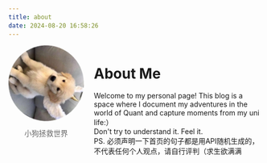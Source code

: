 ```yaml
---
title: about
date: 2024-08-20 16:58:26
---
```


<div class="about-container" style="display: flex; align-items: flex-start; gap: 20px;">
  <div class="about-avatar" style="flex-shrink: 0; text-align: center;">
    <img src="/images/avatar.jpg" alt="Avatar" style="width: 150px; height: 150px; border-radius: 50%; animation: spin 5s linear infinite;">
    <p class="about-description" style="font-size: 0.9rem; color: #666; margin-top: 10px;">小狗拯救世界</p>
  </div>
  <div class="about-content" style="max-width: 600px;">
    <h1>About Me</h1>
    <p>Welcome to my personal page! This blog is a space where I document my adventures in the world of Quant and capture moments from my uni life:）<br>Don't try to understand it. Feel it.<br>PS. 必须声明一下首页的句子都是用API随机生成的，不代表任何个人观点，请自行评判（求生欲满满</p>
  </div>
</div>

<style>
@keyframes spin {
  from {
    transform: rotate(0deg);
  }
  to {
    transform: rotate(360deg);
  }
}
</style>
